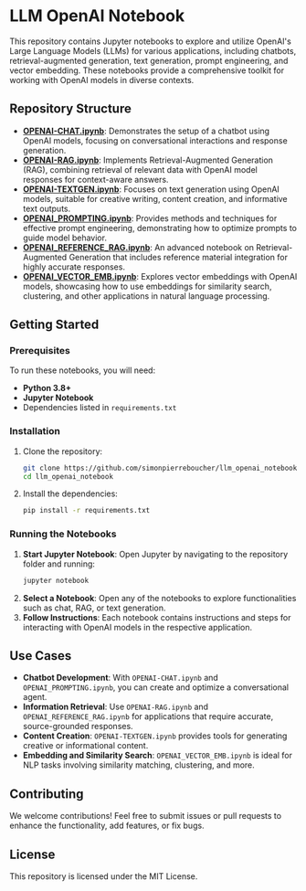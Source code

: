 # LLM OpenAI Notebook

This repository contains Jupyter notebooks to explore and utilize OpenAI's Large Language Models (LLMs) for various applications, including chatbots, retrieval-augmented generation, text generation, prompt engineering, and vector embedding. These notebooks provide a comprehensive toolkit for working with OpenAI models in diverse contexts.

## Repository Structure

- **[OPENAI-CHAT.ipynb](https://github.com/simonpierreboucher/llm_openai_notebook/blob/main/OPENAI-CHAT.ipynb)**: Demonstrates the setup of a chatbot using OpenAI models, focusing on conversational interactions and response generation.
- **[OPENAI-RAG.ipynb](https://github.com/simonpierreboucher/llm_openai_notebook/blob/main/OPENAI-RAG.ipynb)**: Implements Retrieval-Augmented Generation (RAG), combining retrieval of relevant data with OpenAI model responses for context-aware answers.
- **[OPENAI-TEXTGEN.ipynb](https://github.com/simonpierreboucher/llm_openai_notebook/blob/main/OPENAI-TEXTGEN.ipynb)**: Focuses on text generation using OpenAI models, suitable for creative writing, content creation, and informative text outputs.
- **[OPENAI_PROMPTING.ipynb](https://github.com/simonpierreboucher/llm_openai_notebook/blob/main/OPENAI_PROMPTING.ipynb)**: Provides methods and techniques for effective prompt engineering, demonstrating how to optimize prompts to guide model behavior.
- **[OPENAI_REFERENCE_RAG.ipynb](https://github.com/simonpierreboucher/llm_openai_notebook/blob/main/OPENAI_REFERENCE_RAG.ipynb)**: An advanced notebook on Retrieval-Augmented Generation that includes reference material integration for highly accurate responses.
- **[OPENAI_VECTOR_EMB.ipynb](https://github.com/simonpierreboucher/llm_openai_notebook/blob/main/OPENAI_VECTOR_EMB.ipynb)**: Explores vector embeddings with OpenAI models, showcasing how to use embeddings for similarity search, clustering, and other applications in natural language processing.

## Getting Started

### Prerequisites

To run these notebooks, you will need:
- **Python 3.8+**
- **Jupyter Notebook**
- Dependencies listed in `requirements.txt`

### Installation

1. Clone the repository:

   ```bash
   git clone https://github.com/simonpierreboucher/llm_openai_notebook.git
   cd llm_openai_notebook
   ```

2. Install the dependencies:

   ```bash
   pip install -r requirements.txt
   ```

### Running the Notebooks

1. **Start Jupyter Notebook**: Open Jupyter by navigating to the repository folder and running:
   ```bash
   jupyter notebook
   ```
2. **Select a Notebook**: Open any of the notebooks to explore functionalities such as chat, RAG, or text generation.
3. **Follow Instructions**: Each notebook contains instructions and steps for interacting with OpenAI models in the respective application.

## Use Cases

- **Chatbot Development**: With `OPENAI-CHAT.ipynb` and `OPENAI_PROMPTING.ipynb`, you can create and optimize a conversational agent.
- **Information Retrieval**: Use `OPENAI-RAG.ipynb` and `OPENAI_REFERENCE_RAG.ipynb` for applications that require accurate, source-grounded responses.
- **Content Creation**: `OPENAI-TEXTGEN.ipynb` provides tools for generating creative or informational content.
- **Embedding and Similarity Search**: `OPENAI_VECTOR_EMB.ipynb` is ideal for NLP tasks involving similarity matching, clustering, and more.

## Contributing

We welcome contributions! Feel free to submit issues or pull requests to enhance the functionality, add features, or fix bugs.

## License

This repository is licensed under the MIT License.

